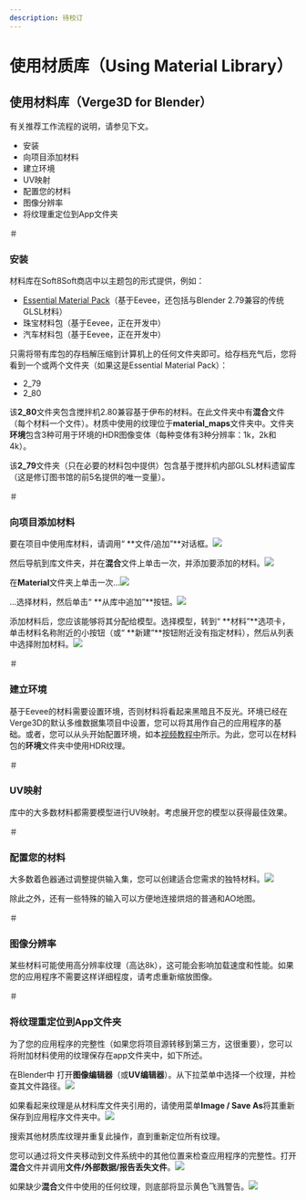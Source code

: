 ```yaml
---
description: 待校订
---
```


# 使用材质库（Using Material Library）

## 使用材料库（Verge3D for Blender）

有关推荐工作流程的说明，请参见下文。

* 安装
* 向项目添加材料
* 建立环境
* UV映射
* 配置您的材料
* 图像分辨率
* 将纹理重定位到App文件夹

＃

### 安装

材料库在Soft8Soft商店中以主题包的形式提供，例如：

* [Essential Material Pack](https://www.soft8soft.com/product/verge3d-blender-essential-material-pack/)（基于Eevee，还包括与Blender 2.79兼容的传统GLSL材料）
* 珠宝材料包（基于Eevee，正在开发中）
* 汽车材料包（基于Eevee，正在开发中）

只需将带有库包的存档解压缩到计算机上的任何文件夹即可。给存档充气后，您将看到一个或两个文件夹（如果这是Essential Material Pack）：

* 2\_79
* 2\_80

该**2\_80**文件夹包含搅拌机2.80兼容基于伊布的材料。在此文件夹中有**混合**文件（每个材料一个文件）。材质中使用的纹理位于**material\_maps**文件夹中。文件夹**环境**包含3种可用于环境的HDR图像变体（每种变体有3种分辨率：1k，2k和4k）。

该**2\_79**文件夹（只在必要的材料包中提供）包含基于搅拌机内部GLSL材料遗留库（这是修订图书馆的前5名提供的唯一变量）。

＃

### 向项目添加材料

要在项目中使用库材料，请调用“ **文件/追加”**对话框。![](https://www.soft8soft.com/docs/files/mat-library-blender/append-material.jpg)

然后导航到库文件夹，并在**混合**文件上单击一次，并添加要添加的材料。![](https://www.soft8soft.com/docs/files/mat-library-blender/append-material2.jpg)

在**Material**文件夹上单击一次...![](https://www.soft8soft.com/docs/files/mat-library-blender/append-material3.jpg)

...选择材料，然后单击“ **从库中追加”**按钮。![](https://www.soft8soft.com/docs/files/mat-library-blender/append-material4.jpg)

添加材料后，您应该能够将其分配给模型。选择模型，转到“ **材料”**选项卡，单击材料名称附近的小按钮（或“ **新建”**按钮附近没有指定材料），然后从列表中选择附加材料。![](https://www.soft8soft.com/docs/files/mat-library-blender/assign-material.jpg)

＃

### 建立环境

基于Eevee的材料需要设置环境，否则材料将看起来黑暗且不反光。环境已经在Verge3D的默认多维数据集项目中设置，您可以将其用作自己的应用程序的基础。或者，您可以从头开始配置环境，如本[视频教程中](https://www.youtube.com/watch?v=wQ0KH4bA3Uw&t=11m34s)所示。为此，您可以在材料包的**环境**文件夹中使用HDR纹理。

＃

### UV映射

库中的大多数材料都需要模型进行UV映射。考虑展开您的模型以获得最佳效果。

＃

### 配置您的材料

大多数着色器通过调整提供输入集，您可以创建适合您需求的独特材料。![](https://www.soft8soft.com/docs/files/mat-library-blender/material-settings.jpg)

除此之外，还有一些特殊的输入可以方便地连接烘焙的普通和AO地图。

＃

### 图像分辨率

某些材料可能使用高分辨率纹理（高达8k），这可能会影响加载速度和性能。如果您的应用程序不需要这样详细程度，请考虑重新缩放图像。

＃

### 将纹理重定位到App文件夹

为了您的应用程序的完整性（如果您将项目源转移到第三方，这很重要），您可以将附加材料使用的纹理保存在app文件夹中，如下所述。

在Blender中 打开**图像编辑器**（或**UV编辑器**）。从下拉菜单中选择一个纹理，并检查其文件路径。![](https://www.soft8soft.com/docs/files/mat-library-blender/texture-file-paths.jpg)

如果看起来纹理是从材料库文件夹引用的，请使用菜单**Image / Save As**将其重新保存到应用程序文件夹中。![](https://www.soft8soft.com/docs/files/mat-library-blender/texture-file-paths2.jpg)

搜索其他材质库纹理并重复此操作，直到重新定位所有纹理。

您可以通过将文件夹移动到文件系统中的其他位置来检查应用程序的完整性。打开**混合**文件并调用**文件/外部数据/报告丢失文件**。![](https://www.soft8soft.com/docs/files/mat-library-blender/texture-file-paths3.jpg)

如果缺少**混合**文件中使用的任何纹理，则底部将显示黄色飞溅警告。![](https://www.soft8soft.com/docs/files/mat-library-blender/texture-file-paths4.jpg)

